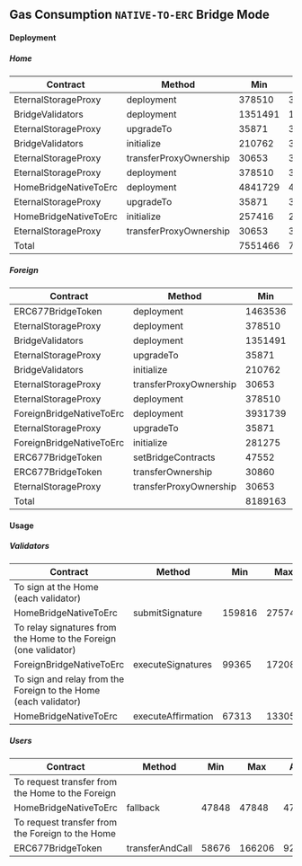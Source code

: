 ## Gas Consumption `NATIVE-TO-ERC` Bridge Mode

#### Deployment
##### Home
 Contract | Method | Min | Max | Avg
----  | ---- | ---- | ---- | ----
EternalStorageProxy|deployment|378510|378510|378510
BridgeValidators|deployment|1351491|1351491|1351491
EternalStorageProxy|upgradeTo|35871|30924|30913
BridgeValidators|initialize|210762|306607|270900
EternalStorageProxy|transferProxyOwnership|30653|30653|30653
EternalStorageProxy|deployment|378510|378510|378510
HomeBridgeNativeToErc|deployment|4841729|4841729|4841729
EternalStorageProxy|upgradeTo|35871|30924|30913
HomeBridgeNativeToErc|initialize|257416|258312|258003
EternalStorageProxy|transferProxyOwnership|30653|30653|30653
Total| |7551466|7638313|7602275

##### Foreign
 Contract | Method | Min | Max | Avg
----  | ---- | ---- | ---- | ----
ERC677BridgeToken|deployment|1463536|1464560|1464170
EternalStorageProxy|deployment|378510|378510|378510
BridgeValidators|deployment|1351491|1351491|1351491
EternalStorageProxy|upgradeTo|35871|30924|30913
BridgeValidators|initialize|210762|306607|270900
EternalStorageProxy|transferProxyOwnership|30653|30653|30653
EternalStorageProxy|deployment|378510|378510|378510
ForeignBridgeNativeToErc|deployment|3931739|3931739|3931739
EternalStorageProxy|upgradeTo|35871|30924|30913
ForeignBridgeNativeToErc|initialize|281275|281339|281328
ERC677BridgeToken|setBridgeContracts|47552|86474|77323
ERC677BridgeToken|transferOwnership|30860|30924|30913
EternalStorageProxy|transferProxyOwnership|30653|30653|30653
Total| |8189163|8291266|8250125

#### Usage

##### Validators

 Contract | Method | Min | Max | Avg
----  | ---- | ---- | ---- | ----
To sign at the Home (each validator)|
HomeBridgeNativeToErc|submitSignature|159816|275743|221116
To relay signatures from the Home to the Foreign (one validator)|
ForeignBridgeNativeToErc|executeSignatures|99365|172087|138314
To sign and relay from the Foreign to the Home (each validator)|
HomeBridgeNativeToErc|executeAffirmation|67313|133052|102046

##### Users

 Contract | Method | Min | Max | Avg
----  | ---- | ---- | ---- | ----
To request transfer from the Home to the Foreign|
HomeBridgeNativeToErc|fallback|47848|47848|47848
To request transfer from the Foreign to the Home|
ERC677BridgeToken|transferAndCall|58676|166206|92613  
